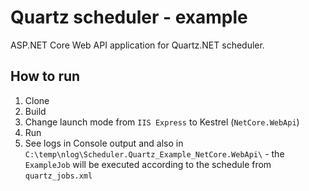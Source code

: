 ﻿# Quartz scheduler - example

ASP.NET Core Web API application for Quartz.NET scheduler.

## How to run

1. Clone
2. Build 
3. Change launch mode from `IIS Express` to Kestrel (`NetCore.WebApi`)
4. Run
9. See logs in Console output and also in `C:\temp\nlog\Scheduler.Quartz_Example_NetCore.WebApi\` - the `ExampleJob` will be executed according to the schedule from `quartz_jobs.xml`